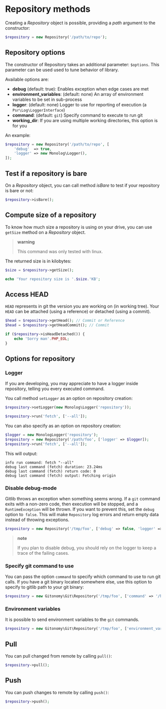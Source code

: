 Repository methods
==================

Creating a *Repository* object is possible, providing a *path* argument
to the constructor:

```php
$repository = new Repository('/path/to/repo');
```

Repository options
------------------

The constructor of Repository takes an additional parameter: `$options`.
This parameter can be used used to tune behavior of library.

Available options are:

-   **debug** (default: true): Enables exception when edge cases are met
-   **environment\_variables**: (default: none) An array of environment
    variables to be set in sub-process
-   **logger**: (default: none) Logger to use for reporting of execution
    (a `Psr\Log\LoggerInterface`)
-   **command**: (default: `git`) Specify command to execute to run git
-   **working\_dir**: If you are using multiple working directories,
    this option is for you

An example:

```php
$repository = new Repository('/path/to/repo', [
    'debug'  => true,
    'logger' => new Monolog\Logger(),
]);
```

Test if a repository is bare
----------------------------

On a *Repository* object, you can call method *isBare* to test if your
repository is bare or not:

```php
$repository->isBare();
```

Compute size of a repository
----------------------------

To know how much size a repository is using on your drive, you can use
`getSize` method on a *Repository* object.

> **warning**
>
> This command was only tested with linux.

The returned size is in kilobytes:

```php
$size = $repository->getSize();

echo 'Your repository size is '.$size.'KB';
```

Access HEAD
-----------

`HEAD` represents in git the version you are working on (in working
tree). Your `HEAD` can be attached (using a reference) or detached
(using a commit).

```php
$head = $repository->getHead(); // Commit or Reference
$head = $repository->getHeadCommit(); // Commit

if ($repository->isHeadDetached()) {
    echo 'Sorry man'.PHP_EOL;
}
```

Options for repository
----------------------

### Logger

If you are developing, you may appreciate to have a logger inside
repository, telling you every executed command.

You call method `setLogger` as an option on repository creation:

```php
$repository->setLogger(new Monolog\Logger('repository'));

$repository->run('fetch', ['--all']);
```

You can also specify as an option on repository creation:

```php
$logger = new MonologLogger('repository');
$repository = new Repository('/path/foo', ['logger' => $logger]);
$repository->run('fetch', ['--all']);
```

This will output:

```
info run command: fetch "--all"
debug last command (fetch) duration: 23.24ms
debug last command (fetch) return code: 0
debug last command (fetch) output: Fetching origin
```

### Disable debug-mode

Gitlib throws an exception when something seems wrong. If a `git` command exits
with a non-zero code, then execution will be stopped, and a `RuntimeException`
will be thrown. If you want to prevent this, set the `debug` option to` false`.
This will make `Repository` log errors and return empty data instead of
throwing exceptions. 

```php
$repository = new Repository('/tmp/foo', ['debug' => false, 'logger' => $logger]);
```

> **note**
>
> If you plan to disable debug, you should rely on the logger to keep a trace
> of the failing cases.

### Specify git command to use

You can pass the option `command` to specify which command to use to run git
calls. If you have a git binary located somewhere else, use this option to
specify to gitlib path to your git binary:

```php
$repository = new Gitonomy\Git\Repository('/tmp/foo', ['command' => '/home/alice/bin/git']); 
```

### Environment variables

It is possible to send environment variables to the `git` commands.

```php
$repository = new Gitonomy\Git\Repository('/tmp/foo', ['environment_variables' => ['GIT_']])
```

Pull
----

You can pull changed from remote by calling `pull()`:

```php
$repository->pull();
```

Push
----

You can push changes to remote by calling `push()`:

```php
$repository->push();
```
